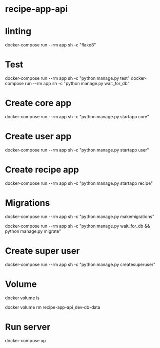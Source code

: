 # recipe-app-api

# linting

docker-compose run --rm app sh -c "flake8"

# Test

docker-compose run --rm app sh -c "python manage.py test"
docker-compose run --rm app sh -c "python manage.py wait_for_db"

# Create core app

docker-compose run --rm app sh -c "python manage.py startapp core"

# Create user app

docker-compose run --rm app sh -c "python manage.py startapp user"

# Create recipe app

docker-compose run --rm app sh -c "python manage.py startapp recipe"

# Migrations

docker-compose run --rm app sh -c "python manage.py makemigrations"

docker-compose run --rm app sh -c "python manage.py wait_for_db && python manage.py migrate"

# Create super user

docker-compose run --rm app sh -c "python manage.py createsuperuser"

# Volume

<!-- List all volumes -->

docker volume ls

<!-- clear data in our database -->

docker volume rm recipe-app-api_dev-db-data

# Run server

docker-compose up
